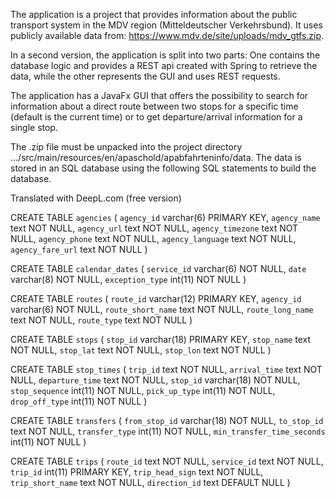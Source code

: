 The application is a project that provides information about the public transport system in the MDV region (Mitteldeutscher Verkehrsbund).
It uses publicly available data from: https://www.mdv.de/site/uploads/mdv_gtfs.zip.

In a second version, the application is split into two parts: One contains the database logic and provides a REST api created with Spring to retrieve the data, while the other represents the GUI and uses REST requests.

The application has a JavaFx GUI that offers the possibility to search for information about a direct route between two stops for a specific time (default is the current time) 
or to get departure/arrival information for a single stop.

The .zip file must be unpacked into the project directory .../src/main/resources/en/apaschold/apabfahrteninfo/data.
The data is stored in an SQL database using the following SQL statements to build the database.

Translated with DeepL.com (free version)

CREATE TABLE `agencies` (
  `agency_id` varchar(6) PRIMARY KEY,
  `agency_name` text NOT NULL,
  `agency_url` text NOT NULL,
  `agency_timezone` text NOT NULL,
  `agency_phone` text NOT NULL,
  `agency_language` text NOT NULL,
  `agency_fare_url` text NOT NULL
)

CREATE TABLE `calendar_dates` (
  `service_id` varchar(6) NOT NULL,
  `date` varchar(8) NOT NULL,
  `exception_type` int(11) NOT NULL
)

CREATE TABLE `routes` (
  `route_id` varchar(12) PRIMARY KEY,
  `agency_id` varchar(6) NOT NULL,
  `route_short_name` text NOT NULL,
  `route_long_name` text NOT NULL,
  `route_type` text NOT NULL
)

CREATE TABLE `stops` (
  `stop_id` varchar(18) PRIMARY KEY,
  `stop_name` text NOT NULL,
  `stop_lat` text NOT NULL,
  `stop_lon` text NOT NULL
)

CREATE TABLE `stop_times` (
  `trip_id` text NOT NULL,
  `arrival_time` text NOT NULL,
  `departure_time` text NOT NULL,
  `stop_id` varchar(18) NOT NULL,
  `stop_sequence` int(11) NOT NULL,
  `pick_up_type` int(11) NOT NULL,
  `drop_off_type` int(11) NOT NULL
)

CREATE TABLE `transfers` (
  `from_stop_id` varchar(18) NOT NULL,
  `to_stop_id` text NOT NULL,
  `transfer_type` int(11) NOT NULL,
  `min_transfer_time_seconds` int(11) NOT NULL
)

CREATE TABLE `trips` (
  `route_id` text NOT NULL,
  `service_id` text NOT NULL,
  `trip_id` int(11) PRIMARY KEY,
  `trip_head_sign` text NOT NULL,
  `trip_short_name` text NOT NULL,
  `direction_id` text DEFAULT NULL
)
